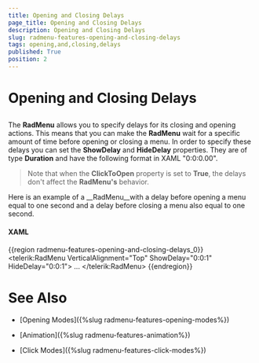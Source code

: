 ```yaml
---
title: Opening and Closing Delays
page_title: Opening and Closing Delays
description: Opening and Closing Delays
slug: radmenu-features-opening-and-closing-delays
tags: opening,and,closing,delays
published: True
position: 2
---
```


# Opening and Closing Delays



## 

The __RadMenu__ allows you to specify delays for its closing and opening actions. This means that you can make the __RadMenu__ wait for a specific amount of time before opening or closing a menu. In order to specify these delays you can set the __ShowDelay__ and __HideDelay__ properties. They are of type __Duration__ and have the following format in XAML "0:0:0.00".

>Note that when the __ClickToOpen__ property is set to __True__, the delays don't affect the __RadMenu's__ behavior.

Here is an example of a __RadMenu__with a delay before opening a menu equal to one second and a delay before closing a menu also equal to one second.

#### __XAML__

{{region radmenu-features-opening-and-closing-delays_0}}
	<telerik:RadMenu VerticalAlignment="Top"
	                           ShowDelay="0:0:1"
	                           HideDelay="0:0:1">
	    ...
	</telerik:RadMenu>
	{{endregion}}



# See Also

 * [Opening Modes]({%slug radmenu-features-opening-modes%})

 * [Animation]({%slug radmenu-features-animation%})

 * [Click Modes]({%slug radmenu-features-click-modes%})
